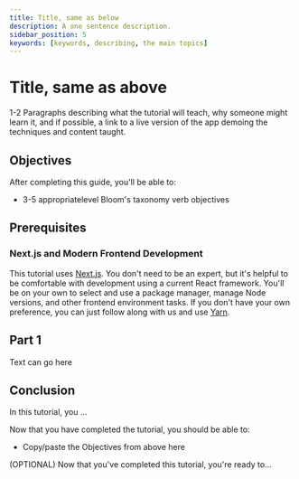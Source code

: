 ```yaml
---
title: Title, same as below
description: A one sentence description.
sidebar_position: 5
keywords: [keywords, describing, the main topics]
---
```


# Title, same as above

1-2 Paragraphs describing what the tutorial will teach, why someone might learn it, and if possible, a link to a live version of the app demoing the techniques and content taught.

## Objectives

After completing this guide, you'll be able to:

* 3-5 appropriatelevel Bloom's taxonomy verb objectives

## Prerequisites

### Next.js and Modern Frontend Development

This tutorial uses [Next.js].  You don't need to be an expert, but it's helpful to be comfortable with development using a current React framework.  You'll be on your own to select and use a package manager, manage Node versions, and other frontend environment tasks.  If you don't have your own preference, you can just follow along with us and use [Yarn].

## Part 1

Text can go here

##



## Conclusion

In this tutorial, you ...

Now that you have completed the tutorial, you should be able to:

* Copy/paste the Objectives from above here


(OPTIONAL) Now that you've completed this tutorial, you're ready to...

<!-- Relative links, will not render on page -->
[Cadence]: https://cadence-lang.org/docs
[Next.js]: https://nextjs.org/docs/app/getting-started/installation
[Yarn]: https://yarnpkg.com